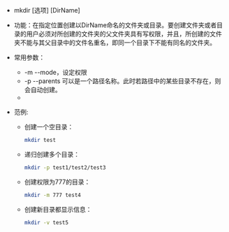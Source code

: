 - mkdir [选项] [DirName]

  

- 功能：在指定位置创建以DirName命名的文件夹或目录。要创建文件夹或者目录的用户必须对所创建的文件夹的父文件夹具有写权限，并且，所创建的文件夹不能与其父目录中的文件名重名，即同一个目录下不能有同名的文件夹。

  

- 常用参数：
  - -m  --mode，设定权限
  - -p   --parents 可以是一个路径名称。此时若路径中的某些目录不存在，则会自动创建。
  - 
  
- 范例:

  - 创建一个空目录：

    ```bash
    mkdir test
    ```
    
  - 递归创建多个目录：
    
    ```bash
    mkdir -p test1/test2/test3
    ```
    
  - 创建权限为777的目录：
    
    ```bash
    mkdir -m 777 test4
    ```
  - 创建新目录都显示信息：
    
    ```bash
    mkdir -v test5
    ```
    

